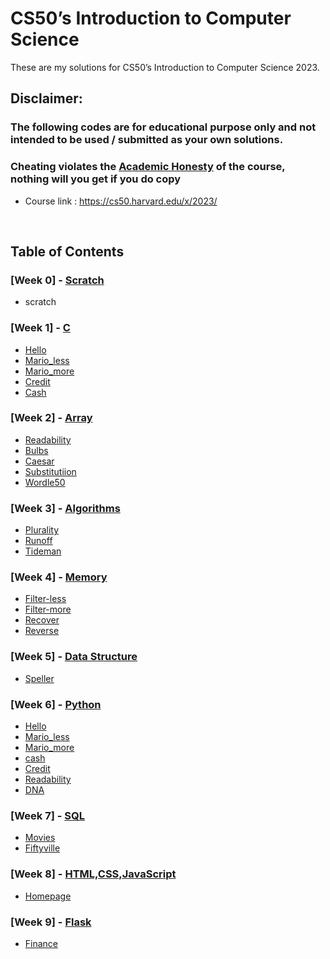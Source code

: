 # CS50’s Introduction to Computer Science

These are my solutions for CS50’s Introduction to Computer Science 2023.

## Disclaimer:

### The following codes are for educational purpose only and not intended to be used / submitted as your own solutions.
### **Cheating violates the [Academic Honesty](https://cs50.harvard.edu/x/2023/honesty/) of the course, nothing will you get if you do copy**
- Course link : https://cs50.harvard.edu/x/2023/

<br/>

## Table of Contents
### [Week 0] - [Scratch](https://cs50.harvard.edu/x/2023/weeks/0/)
- scratch

### [Week 1] - [C](https://cs50.harvard.edu/x/2023/weeks/1/)
- [Hello](hello/)
- [Mario_less](/mario-less/)
- [Mario_more](mario-more/)
- [Credit](credit/)
- [Cash](/cash/)

### [Week 2] - [Array](https://cs50.harvard.edu/x/2023/weeks/2/)
- [Readability](readability/)
- [Bulbs](bulbs/)
- [Caesar](caesar/)
- [Substitutiion](substitutiion/)
- [Wordle50](wordle50/)

### [Week 3] - [Algorithms](https://cs50.harvard.edu/x/2023/weeks/3/)
- [Plurality](plurality/)
- [Runoff](runoff/)
- [Tideman](tideman/)


### [Week 4] - [Memory](https://cs50.harvard.edu/x/2023/weeks/4/)
- [Filter-less](Filter-less/)
- [Filter-more](filter-more/)
- [Recover](recover/)
- [Reverse](reverse/)


### [Week 5] - [Data Structure](https://cs50.harvard.edu/x/2023/weeks/5/)
- [Speller](speller/)


### [Week 6] - [Python](https://cs50.harvard.edu/x/2023/weeks/6/)
- [Hello](hello/)
- [Mario_less](/mario-less/)
- [Mario_more](mario-more/)
- [cash](cash/)
- [Credit](credit/)
- [Readability](readability/)
- [DNA](dna/)

### [Week 7] - [SQL](https://cs50.harvard.edu/x/2023/weeks/7/)
- [Movies](movies/)
- [Fiftyville](fiftyville/)


### [Week 8] - [HTML,CSS,JavaScript](https://cs50.harvard.edu/x/2023/weeks/8)
- [Homepage](homepage/)


### [Week 9] - [Flask](https://cs50.harvard.edu/x/2023/weeks/9)
- [Finance](finance/)




